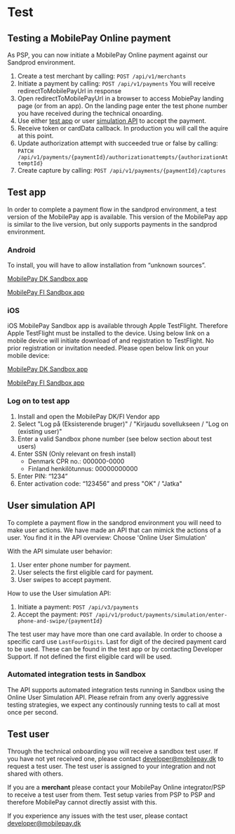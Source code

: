 # Test

## Testing a MobilePay Online payment

As PSP, you can now initiate a MobilePay Online payment against our Sandprod environment.

1. Create a test merchant by calling: `POST /api/v1/merchants`
2. Initiate a payment by calling: `POST /api/v1/payments` You will receive redirectToMobilePayUrl in response
3. Open redirectToMobilePayUrl  in a browser to access MobiePay landing page (or from an app). On the landing page enter the test phone number you have received during the technical onoarding.
4. Use either [test app](#test-app) or user [simulation API](#user-simulation-api) to accept the payment.
5. Receive token or cardData callback. In production you will call the aquire at this point.
6. Update authorization attempt with succeeded true or false by calling: `PATCH /api/v1/payments/{paymentId}/authorizationattempts/{authorizationAttemptId}`
7. Create capture by calling: `POST /api/v1/payments/{paymentId}/captures`

## Test app

In order to complete a payment flow in the sandprod environment, a test version of the MobilePay app is available. This version of the MobilePay app is similar to the live version, but only supports payments in the sandprod environment.

### Android

To install, you will have to allow installation from “unknown sources”.

[MobilePay DK Sandbox app](https://install.appcenter.ms/orgs/mobilepay-apps/apps/mobilepay-dk-android-sandbox/distribution_groups/external)

[MobilePay FI Sandbox app](https://install.appcenter.ms/orgs/mobilepay-apps/apps/mobilepay-fi-android-sandbox/distribution_groups/external)

### iOS

iOS MobilePay Sandbox app is available through Apple TestFlight. Therefore Apple TestFlight must be installed to the device.  Using below link on a mobile device will initiate download of and registration to TestFlight. No prior registration or invitation needed.
Please open below link on your mobile device:

[MobilePay DK Sandbox app](https://testflight.apple.com/join/xarydQZ4)

[MobilePay FI Sandbox app](https://testflight.apple.com/join/hP92EaBR)

### Log on to test app

1. Install and open the MobilePay DK/FI Vendor app
2. Select "Log på (Eksisterende bruger)" / "Kirjaudu sovellukseen / "Log on (existing user)"
3. Enter a valid Sandbox phone number (see below section about test users)
4. Enter SSN (Only relevant on fresh install)
    * Denmark CPR no.: 000000-0000
    * Finland henkilötunnus: 00000000000
5. Enter PIN: “1234”
6. Enter activation code: “123456” and press "OK" / "Jatka"

## User simulation API

To complete a payment flow in the sandprod environment you will need to make user actions. We have made an API that can mimick the actions of a user. You find it in the API overview: Choose 'Online User Simulation'

With the API simulate user behavior:

1. User enter phone number for payment.
2. User selects the first eligible card for payment.
3. User swipes to accept payment.

How to use the User simulation API:

1. Initiate a payment: `POST /api/v3/payments`
2. Accept the payment: `POST /api/v1/product/payments/simulation/enter-phone-and-swipe/{paymentId}`

The test user may have more than one card available. In order to choose a specific card use `LastFourDigits`. Last for digit of the decired payment card to be used. These can be found in the test app or by contacting Developer Support. If not defined the first eligible card will be used.

### Automated integration tests in Sandbox

The API supports automated integration tests running in Sandbox using the Online User Simulation API.
Please refrain from any overly aggressive testing strategies, we expect any continously running tests to call at most once per second.

## Test user

Through the technical onboarding you will receive a sandbox test user. If you have not yet received one, please contact developer@mobilepay.dk to request a test user. The test user is assigned to your integration and not shared with others.

If you are a **merchant** please contact your MobilePay Online integrator/PSP to receive a test user from them. Test setup varies from PSP to PSP and therefore MobilePay cannot directly assist with this.

If you experience any issues with the test user, please contact developer@mobilepay.dk
